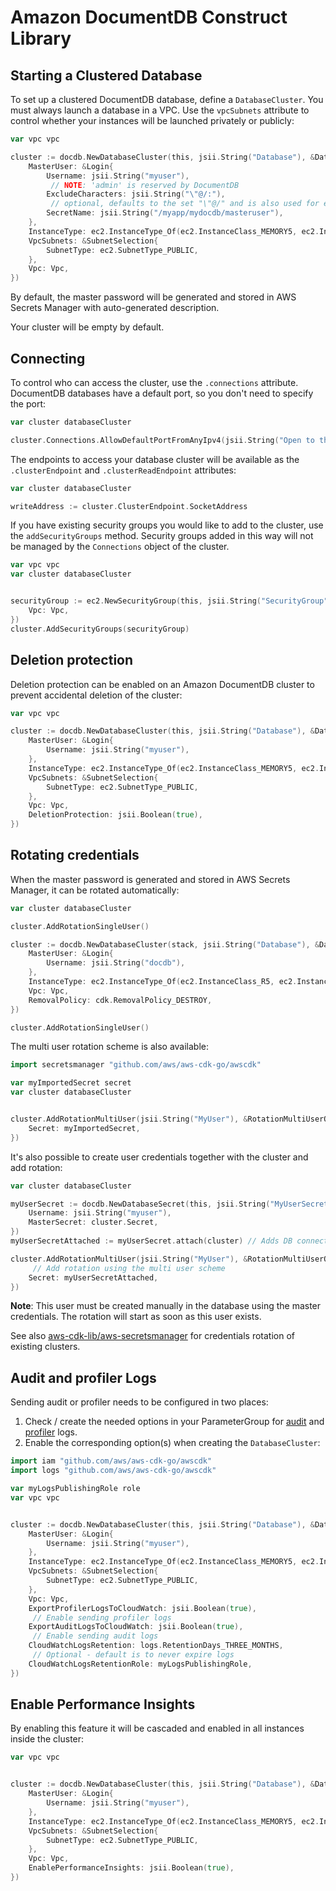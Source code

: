 # Amazon DocumentDB Construct Library

## Starting a Clustered Database

To set up a clustered DocumentDB database, define a `DatabaseCluster`. You must
always launch a database in a VPC. Use the `vpcSubnets` attribute to control whether
your instances will be launched privately or publicly:

```go
var vpc vpc

cluster := docdb.NewDatabaseCluster(this, jsii.String("Database"), &DatabaseClusterProps{
	MasterUser: &Login{
		Username: jsii.String("myuser"),
		 // NOTE: 'admin' is reserved by DocumentDB
		ExcludeCharacters: jsii.String("\"@/:"),
		 // optional, defaults to the set "\"@/" and is also used for eventually created rotations
		SecretName: jsii.String("/myapp/mydocdb/masteruser"),
	},
	InstanceType: ec2.InstanceType_Of(ec2.InstanceClass_MEMORY5, ec2.InstanceSize_LARGE),
	VpcSubnets: &SubnetSelection{
		SubnetType: ec2.SubnetType_PUBLIC,
	},
	Vpc: Vpc,
})
```

By default, the master password will be generated and stored in AWS Secrets Manager with auto-generated description.

Your cluster will be empty by default.

## Connecting

To control who can access the cluster, use the `.connections` attribute. DocumentDB databases have a default port, so
you don't need to specify the port:

```go
var cluster databaseCluster

cluster.Connections.AllowDefaultPortFromAnyIpv4(jsii.String("Open to the world"))
```

The endpoints to access your database cluster will be available as the `.clusterEndpoint` and `.clusterReadEndpoint`
attributes:

```go
var cluster databaseCluster

writeAddress := cluster.ClusterEndpoint.SocketAddress
```

If you have existing security groups you would like to add to the cluster, use the `addSecurityGroups` method. Security
groups added in this way will not be managed by the `Connections` object of the cluster.

```go
var vpc vpc
var cluster databaseCluster


securityGroup := ec2.NewSecurityGroup(this, jsii.String("SecurityGroup"), &SecurityGroupProps{
	Vpc: Vpc,
})
cluster.AddSecurityGroups(securityGroup)
```

## Deletion protection

Deletion protection can be enabled on an Amazon DocumentDB cluster to prevent accidental deletion of the cluster:

```go
var vpc vpc

cluster := docdb.NewDatabaseCluster(this, jsii.String("Database"), &DatabaseClusterProps{
	MasterUser: &Login{
		Username: jsii.String("myuser"),
	},
	InstanceType: ec2.InstanceType_Of(ec2.InstanceClass_MEMORY5, ec2.InstanceSize_LARGE),
	VpcSubnets: &SubnetSelection{
		SubnetType: ec2.SubnetType_PUBLIC,
	},
	Vpc: Vpc,
	DeletionProtection: jsii.Boolean(true),
})
```

## Rotating credentials

When the master password is generated and stored in AWS Secrets Manager, it can be rotated automatically:

```go
var cluster databaseCluster

cluster.AddRotationSingleUser()
```

```go
cluster := docdb.NewDatabaseCluster(stack, jsii.String("Database"), &DatabaseClusterProps{
	MasterUser: &Login{
		Username: jsii.String("docdb"),
	},
	InstanceType: ec2.InstanceType_Of(ec2.InstanceClass_R5, ec2.InstanceSize_LARGE),
	Vpc: Vpc,
	RemovalPolicy: cdk.RemovalPolicy_DESTROY,
})

cluster.AddRotationSingleUser()
```

The multi user rotation scheme is also available:

```go
import secretsmanager "github.com/aws/aws-cdk-go/awscdk"

var myImportedSecret secret
var cluster databaseCluster


cluster.AddRotationMultiUser(jsii.String("MyUser"), &RotationMultiUserOptions{
	Secret: myImportedSecret,
})
```

It's also possible to create user credentials together with the cluster and add rotation:

```go
var cluster databaseCluster

myUserSecret := docdb.NewDatabaseSecret(this, jsii.String("MyUserSecret"), &DatabaseSecretProps{
	Username: jsii.String("myuser"),
	MasterSecret: cluster.Secret,
})
myUserSecretAttached := myUserSecret.attach(cluster) // Adds DB connections information in the secret

cluster.AddRotationMultiUser(jsii.String("MyUser"), &RotationMultiUserOptions{
	 // Add rotation using the multi user scheme
	Secret: myUserSecretAttached,
})
```

**Note**: This user must be created manually in the database using the master credentials.
The rotation will start as soon as this user exists.

See also [aws-cdk-lib/aws-secretsmanager](https://github.com/aws/aws-cdk/blob/main/packages/aws-cdk-lib/aws-secretsmanager/README.md) for credentials rotation of existing clusters.

## Audit and profiler Logs

Sending audit or profiler needs to be configured in two places:

1. Check / create the needed options in your ParameterGroup for [audit](https://docs.aws.amazon.com/documentdb/latest/developerguide/event-auditing.html#event-auditing-enabling-auditing) and
   [profiler](https://docs.aws.amazon.com/documentdb/latest/developerguide/profiling.html#profiling.enable-profiling) logs.
2. Enable the corresponding option(s) when creating the `DatabaseCluster`:

```go
import iam "github.com/aws/aws-cdk-go/awscdk"
import logs "github.com/aws/aws-cdk-go/awscdk"

var myLogsPublishingRole role
var vpc vpc


cluster := docdb.NewDatabaseCluster(this, jsii.String("Database"), &DatabaseClusterProps{
	MasterUser: &Login{
		Username: jsii.String("myuser"),
	},
	InstanceType: ec2.InstanceType_Of(ec2.InstanceClass_MEMORY5, ec2.InstanceSize_LARGE),
	VpcSubnets: &SubnetSelection{
		SubnetType: ec2.SubnetType_PUBLIC,
	},
	Vpc: Vpc,
	ExportProfilerLogsToCloudWatch: jsii.Boolean(true),
	 // Enable sending profiler logs
	ExportAuditLogsToCloudWatch: jsii.Boolean(true),
	 // Enable sending audit logs
	CloudWatchLogsRetention: logs.RetentionDays_THREE_MONTHS,
	 // Optional - default is to never expire logs
	CloudWatchLogsRetentionRole: myLogsPublishingRole,
})
```

## Enable Performance Insights

By enabling this feature it will be cascaded and enabled in all instances inside the cluster:

```go
var vpc vpc


cluster := docdb.NewDatabaseCluster(this, jsii.String("Database"), &DatabaseClusterProps{
	MasterUser: &Login{
		Username: jsii.String("myuser"),
	},
	InstanceType: ec2.InstanceType_Of(ec2.InstanceClass_MEMORY5, ec2.InstanceSize_LARGE),
	VpcSubnets: &SubnetSelection{
		SubnetType: ec2.SubnetType_PUBLIC,
	},
	Vpc: Vpc,
	EnablePerformanceInsights: jsii.Boolean(true),
})
```
